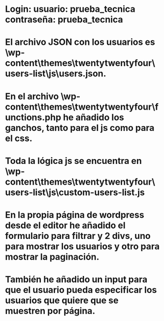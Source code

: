 ﻿# Login: usuario: prueba_tecnica contraseña: prueba_tecnica
# El archivo JSON con los usuarios es \wp-content\themes\twentytwentyfour\users-list\js\users.json.
# En el archivo \wp-content\themes\twentytwentyfour\functions.php he añadido los ganchos, tanto para el js como para el css.
# Toda la lógica js se encuentra en \wp-content\themes\twentytwentyfour\users-list\js\custom-users-list.js
# En la propia página de wordpress desde el editor he añadido el formulario para filtrar y 2 divs, uno para mostrar los usuarios y otro para mostrar la paginación. 
# También he añadido un input para que el usuario pueda especificar los usuarios que quiere que se muestren por página.

